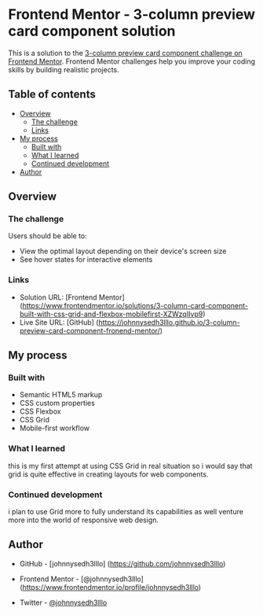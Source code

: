 # Frontend Mentor - 3-column preview card component solution

This is a solution to the [3-column preview card component challenge on Frontend Mentor](https://www.frontendmentor.io/challenges/3column-preview-card-component-pH92eAR2-). Frontend Mentor challenges help you improve your coding skills by building realistic projects. 

## Table of contents

- [Overview](#overview)
  - [The challenge](#the-challenge)
  - [Links](#links)
- [My process](#my-process)
  - [Built with](#built-with)
  - [What I learned](#what-i-learned)
  - [Continued development](#continued-development)
- [Author](#author)


## Overview

### The challenge

Users should be able to:

- View the optimal layout depending on their device's screen size
- See hover states for interactive elements


### Links
- Solution URL: [Frontend Mentor]
(https://www.frontendmentor.io/solutions/3-column-card-component-built-with-css-grid-and-flexbox-mobilefirst-XZWzqIIvp9)
- Live Site URL: [GitHub]
(https://johnnysedh3lllo.github.io/3-column-preview-card-component-fronend-mentor/)

## My process

### Built with
- Semantic HTML5 markup
- CSS custom properties
- CSS Flexbox
- CSS Grid
- Mobile-first workflow

### What I learned
this is my first attempt at using CSS Grid in real situation so i would say that grid is quite effective in creating layouts for web components.

### Continued development
i plan to use Grid more to fully understand its capabilities as well venture more into the world of responsive web design.

## Author
- GitHub - [johnnysedh3lllo] (https://github.com/johnnysedh3lllo)

- Frontend Mentor - [@johnnysedh3lllo] (https://www.frontendmentor.io/profile/johnnysedh3lllo)

- Twitter - [@johnnysedh3lllo](https://www.twitter.com/johnnysedh3lllo)
